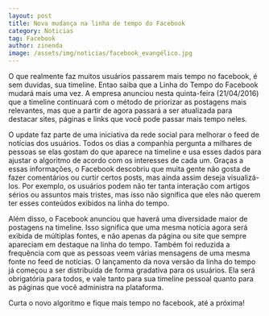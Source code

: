 ```yaml
---
layout: post
title: Nova mudança na linha de tempo do Facebook
category: Noticias
tag: Facebook
author: zinenda
image: /assets/img/noticias/facebook_evangélico.jpg
---
```


O que realmente faz muitos usuários passarem mais tempo no facebook, é sem duvidas, sua timeline.
Entao saiba que a Linha do Tempo do Facebook mudará mais uma vez. 
A empresa anunciou nesta quinta-feira (21/04/2016) que a timeline continuará com o método de priorizar as postagens mais relevantes, mas que a partir de agora passará a ser atualizada para destacar sites, páginas e links que você pode passar mais tempo neles.

O update faz parte de uma iniciativa da rede social para melhorar o feed de notícias dos usuários. 
Todos os dias a companhia pergunta a milhares de pessoas se elas gostam do que aparece na timeline e usa esses dados para ajustar o algoritmo de acordo com os interesses de cada um. 
Graças a essas informações, o Facebook descobriu que muita gente não gosta de fazer comentários ou curtir certos posts, mas ainda assim deseja visualizá-los. 
Por exemplo, os usuários podem não ter tanta interação com artigos sérios ou assuntos mais tristes, mas isso não significa que eles não querem ter esses conteúdos exibidos na linha do tempo.

Além disso, o Facebook anunciou que haverá uma diversidade maior de postagens na timeline. 
Isso significa que uma mesma notícia agora será exibida de múltiplas fontes, e não apenas da página ou site que sempre apareciam em destaque na linha do tempo. 
Também foi reduzida a frequência com que as pessoas veem várias mensagens de uma mesma fonte no feed de notícias. O lançamento da nova versão da linha do tempo já começou a ser distribuída de forma gradativa para os usuários. Ela será obrigatória para todos, e vale tanto para sua timeline pessoal quanto para as páginas que você administra na plataforma.

Curta o novo algoritmo e fique mais tempo no facebook, até a próxima!
